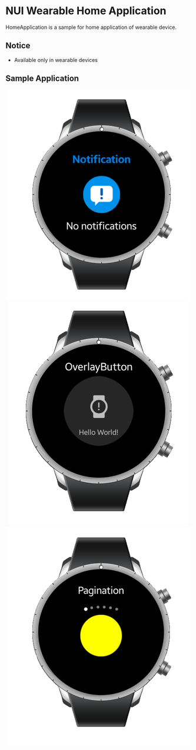 # NUI Wearable Home Application
HomeApplication is a sample for home application of wearable device.

## Notice
* Available only in wearable devices

## Sample Application
<div style="text-align:center;width:100%;"><img src="./screenshot/whome_1.png" /></div>
<div style="text-align:center;width:100%;"><img src="./screenshot/whome_2.png" /></div>
<div style="text-align:center;width:100%;"><img src="./screenshot/whome_3.png" /></div>
